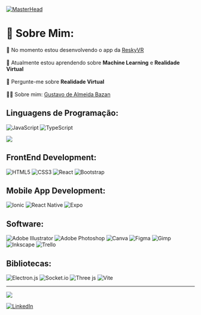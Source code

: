 [![MasterHead](https://media.discordapp.net/attachments/809426467493642240/1165800495701565440/Yellow__Black_Simple_Profile_LinkedIn_Banner.png?ex=65482b51&is=6535b651&hm=31f8d44bc7f81931b0efde2d6a3c784ac1f481892e457825af2916cd5d7cceca&=&width=1020&height=306)](gustavobazan.github.io/)
# 💫 Sobre Mim:
🔭 No momento estou desenvolvendo o app da <a href="https://reskyvr.com.br">ReskyVR</a> <br><br>
🌱 Atualmente estou aprendendo sobre <b>Machine Learning</b> e <b>Realidade Virtual</b> <br><br>
💬 Pergunte-me sobre <b>Realidade Virtual</b> <br><br>
👨‍💻 Sobre mim: <a href="www.linkedin.com/in/gustavo-de-almeida-bazan">Gustavo de Almeida Bazan</a>

<h2 align="left">Linguagens de Programação:</h2>

![JavaScript](https://img.shields.io/badge/javascript-%23323330.svg?style=for-the-badge&logo=javascript&logoColor=%23F7DF1E)
![TypeScript](https://img.shields.io/badge/typescript-%23007ACC.svg?style=for-the-badge&logo=typescript&logoColor=white)

![](https://github-readme-stats.vercel.app/api/top-langs/?username=GustavoBazan&theme=dark&hide_border=true&include_all_commits=true&count_private=false&layout=compact)

<h2 align="left">FrontEnd Development:</h2>

![HTML5](https://img.shields.io/badge/html5-%23E34F26.svg?style=for-the-badge&logo=html5&logoColor=white)
![CSS3](https://img.shields.io/badge/css3-%231572B6.svg?style=for-the-badge&logo=css3&logoColor=white)
![React](https://img.shields.io/badge/react-%2320232a.svg?style=for-the-badge&logo=react&logoColor=%2361DAFB)
![Bootstrap](https://img.shields.io/badge/bootstrap-%238511FA.svg?style=for-the-badge&logo=bootstrap&logoColor=white)

<h2 align="left">Mobile App Development:</h2>

![Ionic](https://img.shields.io/badge/Ionic-%233880FF.svg?style=for-the-badge&logo=Ionic&logoColor=white)
![React Native](https://img.shields.io/badge/react_native-%2320232a.svg?style=for-the-badge&logo=react&logoColor=%2361DAFB)
![Expo](https://img.shields.io/badge/expo-1C1E24?style=for-the-badge&logo=expo&logoColor=#D04A37)

<h2 align="left">Software:</h2>

![Adobe Illustrator](https://img.shields.io/badge/adobe%20illustrator-%23FF9A00.svg?style=for-the-badge&logo=adobe%20illustrator&logoColor=white)
![Adobe Photoshop](https://img.shields.io/badge/adobe%20photoshop-%2331A8FF.svg?style=for-the-badge&logo=adobe%20photoshop&logoColor=white)
![Canva](https://img.shields.io/badge/Canva-%2300C4CC.svg?style=for-the-badge&logo=Canva&logoColor=white)
![Figma](https://img.shields.io/badge/figma-%23F24E1E.svg?style=for-the-badge&logo=figma&logoColor=white)
![Gimp](https://img.shields.io/badge/Gimp-657D8B?style=for-the-badge&logo=gimp&logoColor=FFFFFF)
![Inkscape](https://img.shields.io/badge/Inkscape-e0e0e0?style=for-the-badge&logo=inkscape&logoColor=080A13)
![Trello](https://img.shields.io/badge/Trello-%23026AA7.svg?style=for-the-badge&logo=Trello&logoColor=white)

<h2 align="left">Bibliotecas:</h2>

![Electron.js](https://img.shields.io/badge/Electron-191970?style=for-the-badge&logo=Electron&logoColor=white)
![Socket.io](https://img.shields.io/badge/Socket.io-black?style=for-the-badge&logo=socket.io&badgeColor=010101)
![Three js](https://img.shields.io/badge/threejs-black?style=for-the-badge&logo=three.js&logoColor=white)
![Vite](https://img.shields.io/badge/vite-%23646CFF.svg?style=for-the-badge&logo=vite&logoColor=white)

---

[![](https://visitcount.itsvg.in/api?id=GustavoBazan&label=Profile%20Views&color=0&icon=5&pretty=false)](https://visitcount.itsvg.in)

[![LinkedIn](https://img.shields.io/badge/LinkedIn-%230077B5.svg?logo=linkedin&logoColor=white)](https://linkedin.com/in/www.linkedin.com/in/gustavo-de-almeida-bazan)
